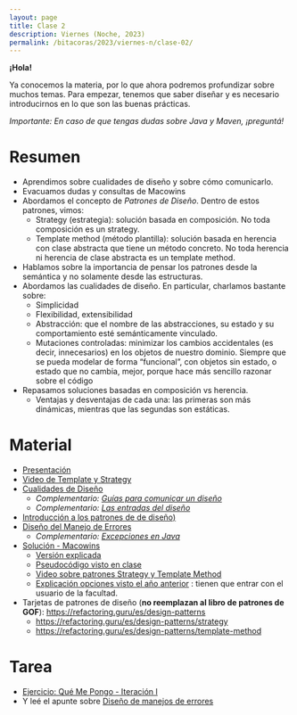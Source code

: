 ```yaml
---
layout: page
title: Clase 2
description: Viernes (Noche, 2023)
permalink: /bitacoras/2023/viernes-n/clase-02/
---
```


**¡Hola!**

Ya conocemos la materia, por lo que ahora podremos profundizar sobre muchos temas. Para empezar, tenemos que saber diseñar y es necesario introducirnos en lo que son las buenas prácticas.

_Importante: En caso de que tengas dudas sobre Java y Maven, ¡preguntá!_

# Resumen

- Aprendimos sobre cualidades de diseño y sobre cómo comunicarlo.
- Evacuamos dudas y consultas de Macowins
- Abordamos el concepto de _Patrones de Diseño_.  Dentro de estos patrones, vimos: 
   - Strategy (estrategia): solución basada en composición. No toda composición es un strategy. 
   - Template method (método plantilla): solución basada en herencia con clase abstracta que tiene un método concreto. No toda herencia ni herencia de clase abstracta es un template method.
- Hablamos sobre la importancia de pensar los patrones desde la semántica y no solamente desde las estructuras.  
- Abordamos las cualidades de diseño. En particular, charlamos bastante sobre: 
   - Simplicidad
   - Flexibilidad, extensibilidad
   - Abstracción: que el nombre de las abstracciones, su estado y su comportamiento esté semánticamente vinculado. 
    - Mutaciones controladas: minimizar los cambios accidentales (es decir, innecesarios) en los objetos de nuestro dominio. Siempre que se pueda modelar de forma “funcional”, con objetos sin estado, o estado que no cambia, mejor, porque hace más sencillo razonar sobre el código
- Repasamos soluciones basadas en composición vs herencia. 
  - Ventajas y desventajas de cada una: las primeras son más dinámicas, mientras que las segundas son estáticas. 

# Material

- [Presentación](https://docs.google.com/presentation/d/1_RqovrnLXMbWp9VtVommoxWUiqcDXKJcIpPdSsPPoSs/edit?usp=sharing)
- [Video de Template y Strategy](https://www.youtube.com/watch?v=NZRYknYXX90)
- [Cualidades de Diseño](https://docs.google.com/document/d/14HdvHvS33WqYb6Ak0BGa0IeCTbzeCRSDKs-1Ot-qLDw/edit)
	- _Complementario: [Guías para comunicar un diseño](https://docs.google.com/document/d/1HGdGdDG7RAhL5j45UOFGK3F5sV2-rKHVHmPoYawHS5Y/edit?usp=sharing)_
	- _Complementario: [Las entradas del diseño](https://docs.google.com/document/d/1qPM_sQ0UyGFKRzl13Cbf6zDKj6vxJ4wMZQIXeOrRvM8/edit?usp=sharing)_
- [Introducción a los patrones de de diseño)](https://docs.google.com/document/d/1uXPhuAKXa4wzcIhriFfnI53aB311jOZtcKfTDuiKQ8Y/edit) 
- [Diseño del Manejo de Errores](https://docs.google.com/document/d/1u7t9eKDdAVwhQVAkstV0nkfAGIJsY2O_UEHKJJVje6c/edit#)
	- _Complementario: [Excepciones en Java](https://docs.google.com/document/d/1G0a9j-OA0rIEA5cdvEhIMbztJVo86ssvZKBK8HL9akg/edit)_
- [Solución - Macowins](https://docs.google.com/document/d/10Tp6E4zEl1ibuUVKBJ-RbyIWD1O1EyAFfPU73c1Ycm4/edit)
	* [Versión explicada](https://drive.google.com/open?id=1x1SuTwc5fQW-rT4n5-nixMp-ymkwyKFV)
	* [Pseudocódigo visto en clase](https://drive.google.com/open?id=1x1SuTwc5fQW-rT4n5-nixMp-ymkwyKFV)
	* [Video sobre patrones Strategy y Template Method](https://drive.google.com/file/d/11vgwTdXXujSuDQTDULVLtHEiRFuzPoik/view)
	* [Explicación opciones visto el año anterior](https://drive.google.com/file/d/1uPhQOEmUAg7Vi0eRHtXWkDNPhIrLO5iv/view?usp=sharing) : tienen que entrar con el usuario de la facultad.
- Tarjetas de patrones de diseño (**no reemplazan al libro de patrones de GOF**): https://refactoring.guru/es/design-patterns 
  - https://refactoring.guru/es/design-patterns/strategy 
  - https://refactoring.guru/es/design-patterns/template-method

# Tarea

* [Ejercicio: Qué Me Pongo - Iteración I](https://docs.google.com/document/d/1k1f-9AuIohlBGB2soSNePJ6jLxM37_tZeSD-hW_esIQ)
* Y leé el apunte sobre [Diseño de manejos de errores](https://docs.google.com/document/d/1u7t9eKDdAVwhQVAkstV0nkfAGIJsY2O_UEHKJJVje6c/edit#heading=h.x500jbxzopra)
